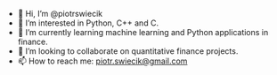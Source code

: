 - 👋 Hi, I’m @piotrswiecik
- 👀 I’m interested in Python, C++ and C.
- 🌱 I’m currently learning machine learning and Python applications in finance.
- 💞️ I’m looking to collaborate on quantitative finance projects.
- 📫 How to reach me: piotr.swiecik@gmail.com

<!---
piotrswiecik/piotrswiecik is a ✨ special ✨ repository because its `README.md` (this file) appears on your GitHub profile.
You can click the Preview link to take a look at your changes.
--->
